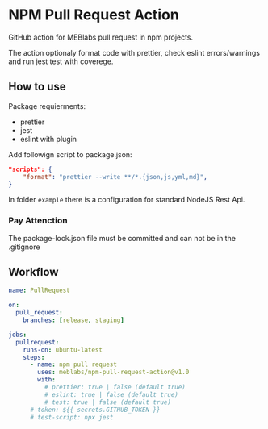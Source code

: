 # NPM Pull Request Action

GitHub action for MEBlabs pull request in npm projects.

The action optionaly format code with prettier, check eslint errors/warnings and run jest test with coverege.

## How to use

Package requierments:

- prettier 
- jest 
- eslint with plugin

Add followign script to package.json:

```json
"scripts": {
	"format": "prettier --write **/*.{json,js,yml,md}",
}
```

In folder `example` there is a configuration for standard NodeJS Rest Api.

### Pay Attenction
The package-lock.json file must be committed and can not be in the .gitignore

## Workflow

```yml
name: PullRequest

on:
  pull_request:
    branches: [release, staging]

jobs:
  pullrequest:
    runs-on: ubuntu-latest
    steps:
      - name: npm pull request
        uses: meblabs/npm-pull-request-action@v1.0
        with:
          # prettier: true | false (default true)
          # eslint: true | false (default true)
          # test: true | false (default true)
	  # token: ${{ secrets.GITHUB_TOKEN }}
	  # test-script: npx jest
```
